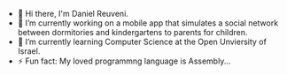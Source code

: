- 👋 Hi there, I'm Daniel Reuveni.
- 🔭 I’m currently working on a mobile app that simulates a social network between dormitories and kindergartens to parents for children.
- 🌱 I’m currently learning Computer Science at the Open Unviersity of Israel.
- ⚡ Fun fact: My loved programmng language is Assembly...


<!--
**danielreuveni/danielreuveni** is a ✨ _special_ ✨ repository because its `README.md` (this file) appears on your GitHub profile.
<p align="center">
  
![Anurag's GitHub stats](https://github-readme-stats.vercel.app/api?username=danielreuveni&theme=dark&show_icons=true)

</p>

Here are some ideas to get you started:

- 🔭 I’m currently working on a mobile app that simulates a social network between dormitories and kindergartens to parents for children.
- 🌱 I’m currently learning Computer Science at the Open Unviersity of Israel.
- 📫 How to reach me: danielre162162@gmail.com
- ⚡ Fun fact: I like Assembly
-->


